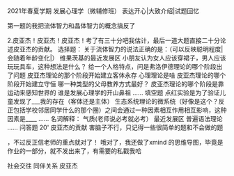2021年春夏学期 发展心理学（微辅修班） 表达开心|大致介绍|试题回忆



 第一题的我把流体智力和晶体智力的概念搞反了


 2.皮亚杰！皮亚杰！皮亚杰！考了有三十分吧我估计，最后一道大题直接二十分论述皮亚杰的贡献。 
选择题： 关于流体智力的说法正确的是：（可以反映聪明程度|会随着年龄变化|） 维果茨基的最近发展区 
小朋友认为女人应该穿裙子，男人应该玩玩具车，这种想法是什么？
给一个人格特点，问是弗洛伊德理论的哪个阶段出了问题 
皮亚杰理论的那个阶段开始建立客体永存 
心理理论是啥 
皮亚杰理论的哪个阶段开始建立守恒 
哪一种类型的父母教养方式最好？ 
皮亚杰理论的哪个阶段是靠运动来感知世界的 
谁是发展心理学的开山鼻祖 …… 填空题 点红实验是为了验证儿童发现了___我的存在（客体还是主体） 生态系统理论的微系统（好像是这个？反正包括学校邻居同学什么的那个圈）之间会通过一种因素相互作用相互影响，这种因素是____ …… 名词解释： 气质(老师说必考就必考） 最近发展区 普遍语法理论 …… 问答题 20' 皮亚杰的贡献 害脑子不行，只记得一些很简单的题和不会做的题


，不过反正信老师的重点就对了！ 哦对了，我还做了xmind 的思维导图，毕竟是作业的一部分，就不发出来了，有需要的私戳我哈



社会交往 同伴关系 皮亚杰
